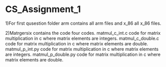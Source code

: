 # CS_Assignment_1

1)For first qusestion folder arm contains all arm files and x_86 all x_86 files.

2)Matrgersix contains the code four codes.
  matmul_c_int.c  code for matrix multiplication in c where matrix elements are integers.
  matmul_c_double.c  code for matrix multiplication in c where matrix elements are double.
  matmul_p_int.py  code for matrix multiplication in c where matrix elements are integers.
  matmul_p_double.py  code for matrix multiplication in c where matrix elements are double.
